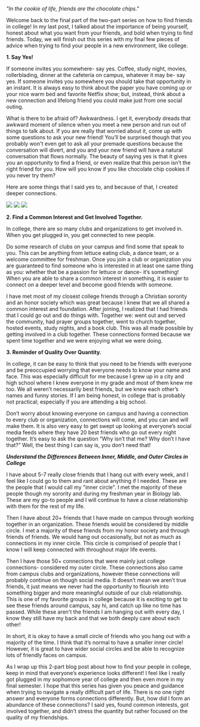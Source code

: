 *"In the cookie of life, friends are the chocolate chips."*

Welcome back to the final part of the two-part series on how to find friends in college! In my last post, I talked about the importance of being yourself, honest about what you want from your friends, and bold when trying to find friends. Today, we will finish out this series with my final few pieces of advice when trying to find your people in a new environment, like college.


**1. Say Yes!**

If someone invites you somewhere- say yes. Coffee, study night, movies, rollerblading, dinner at the cafeteria on campus, whatever it may be- say yes. If someone invites you somewhere you should take that opportunity in an instant. It is always easy to think about the paper you have coming up or your nice warm bed and favorite Netflix show; but, instead, think about a new connection and lifelong friend you could make just from one social outing.

What is there to be afraid of? Awkwardness. I get it, everybody dreads that awkward moment of silence when you meet a new person and run out of things to talk about. If you are really that worried about it, come up with some questions to ask your new friend! You’ll be surprised though that you probably won't even get to ask all your premade questions because the conversation will divert, and you and your new friend will have a natural conversation that flows normally. 
The beauty of saying yes is that it gives you an opportunity to find a friend, or even realize that this person isn’t the right friend for you. 
How will you know if you like chocolate chip cookies if you never try them?

Here are some things that I said yes to, and because of that, I created deeper connections.

<div class="image-column">
  <img src="/images/
1D215335-8386-4511-99A2-A28F5318041B2020-11-13_19-12-13_000 copy.png" />
  <img src="/images/brent-venables.png" />
  <img src="/images/gym.png" />
</div>



**2. Find a Common Interest and Get Involved Together.**

In college, there are so many clubs and organizations to get involved in. When you get plugged in, you get connected to new people. 

Do some research of clubs on your campus and find some that speak to you. This can be anything from lettuce eating club, a dance team, or a welcome committee for freshman. Once you join a club or organization you are guaranteed to find someone who is interested in at least one same thing as you: whether that be a passion for lettuce or dance- it’s something! When you are able to share a common interest in something, it is easier to connect on a deeper level and become good friends with someone.

I have met most of my closest college friends through a Christian sorority and an honor society which was great because I knew that we all shared a common interest and foundation. After joining, I realized that I had friends that I could go out and do things with. Together we: went out and served the community, had prayer groups together, went to church together, hosted events, study nights, and a book club. This was all made possible by getting involved in a club together. These connections formed because we spent time together and we were enjoying what we were doing. 

**3. Reminder of Quality Over Quantity.**

In college, it can be easy to think that you need to be friends with everyone and be preoccupied worrying that everyone needs to know your name and face. 
This was especially difficult for me because I grew up in a city and high school where I knew everyone in my grade and most of them knew me too. We all weren’t necessarily best friends, but we knew each other’s names and funny stories. If I am being honest, in college that is probably not practical; especially if you are attending a big school. 

Don’t worry about knowing everyone on campus and having a connection to every club or organization, connections will come, and you can and will make them.  It is also very easy to get swept up looking at everyone’s social media feeds where they have 20 best friends who go out every night together. It’s easy to ask the question “Why isn’t that me? Why don’t I have that?” Well, the best thing I can say is, you don’t need that!

***Understand the Differences Between Inner, Middle, and Outer Circles in College***

I have about 5-7 really close friends that I hang out with every week, and I feel like I could go to them and rant about anything if I needed. These are the people that I would call my "inner circle". I met the majority of these people though my sorority and during my freshman year in Biology lab. These are my go-to people and I will continue to have a close relationship with them for the rest of my life.


Then I have about 20+ friends that I have made on campus through working together in an organization. These friends would be considered by middle circle. I met a majority of these friends from my honor society and through friends of friends. We would hang out occasionally, but not as much as connections in my inner circle. This circle is comprised of people that I know I will keep connected with throughout major life events.

Then I have those 50+ connections that were mainly just college connections- considered my outer circle. These connections also came from campus clubs and organizations, however these connections will probably continue on though social media. It doesn’t mean we aren’t true friends, it just means we never had the opportunity to flourish into something bigger and more meaningful outside of our club relationship. This is one of my favorite groups in college because it is exciting to get to see these friends around campus, say hi, and catch up like no time has passed. While these aren't the friends I am hanging out with every day, I know they still have my back and that we both deeply care about each other!

In short, it is okay to have a small circle of friends who you hang out with a majority of the time. I think that it’s normal to have a smaller inner circle! However, it is great to have wider social circles and be able to recognize lots of friendly faces on campus. 


As I wrap up this 2-part blog post about how to find your people in college, keep in mind that everyone’s experience looks different! I feel like I really got plugged in my sophomore year of college and then even more in my final semester. I hope that this series has given you peace and guidance when trying to navigate a really difficult part of life. There is no one right answer and everyone forms connections differently. But, how did I form an abundance of these connections? I said yes, found common interests, got involved together, and didn’t stress the quantity but rather focused on the quality of my friendships. 
